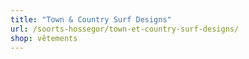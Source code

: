 ```yaml
---
title: "Town & Country Surf Designs"
url: /soorts-hossegor/town-et-country-surf-designs/
shop: vêtements
---
```

